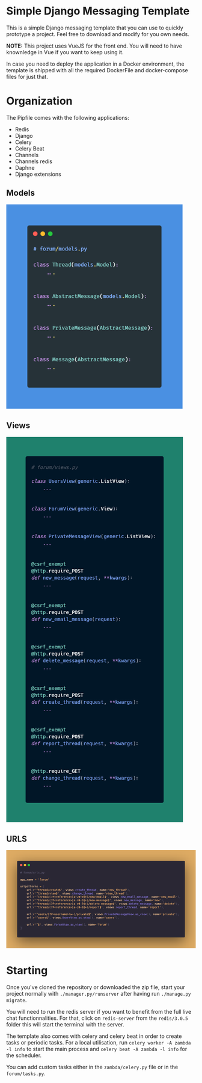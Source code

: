 # Simple Django Messaging Template

This is a simple Django messaging template that you can use to quickly prototype a project. Feel free to download and modify for you own needs.

__NOTE:__ This project uses VueJS for the front end. You will need to have knownledge in Vue if you want to keep using it.

In case you need to deploy the application in a Docker environment, the template is shipped with all the required DockerFile and docker-compose files for just that.

# Organization

The Pipfile comes with the following applications:

* Redis
* Django
* Celery
* Celery Beat
* Channels
* Channels redis
* Daphne
* Django extensions

## Models

![Test Image 4](./assets/models1.png)

## Views

![Test Image 4](./assets/views.png)

## URLS

![Test Image 4](./assets/urls.png)


# Starting

Once you've cloned the repository or downloaded the zip file, start your project normally with `./manager.py/runserver` after having run `./manage.py migrate`.

You will need to run the redis server if you want to benefit from the full live chat functionnalities. For that, click on `redis-server` from the `redis/3.0.5` folder this will start the terminal with the server.

The template also comes with celery and celery beat in order to create tasks or periodic tasks. For a local utilisation, run `celery worker -A zambda -l info` to start the main process and `celery beat -A zambda -l info` for the scheduler.

You can add custom tasks either in the `zambda/celery.py` file or in the `forum/tasks.py`.
